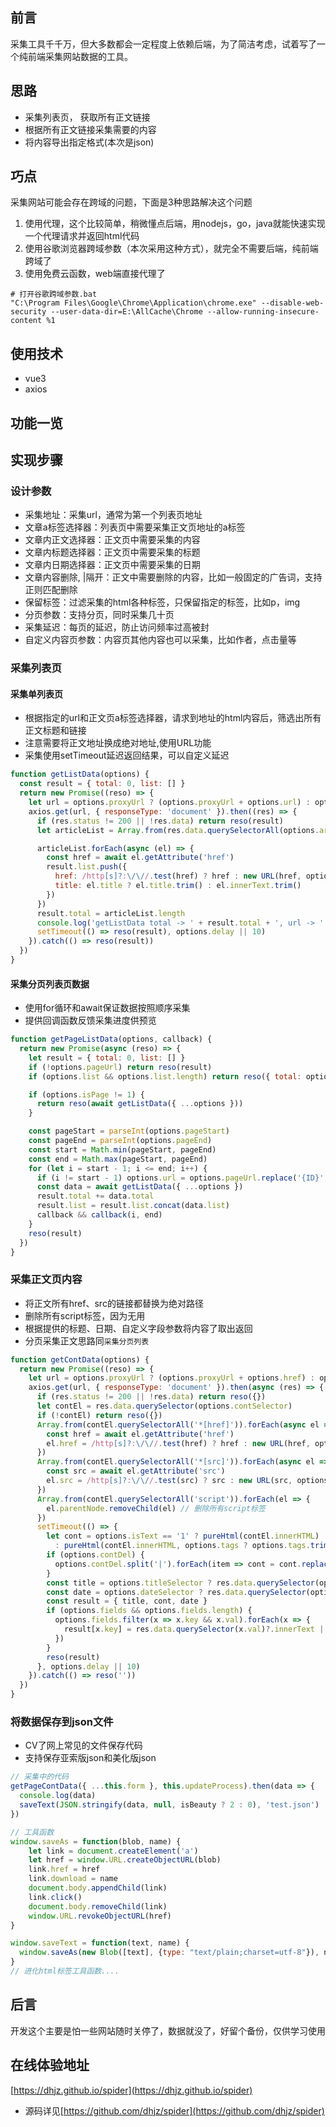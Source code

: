 ## 前言
采集工具千千万，但大多数都会一定程度上依赖后端，为了简洁考虑，试着写了一个纯前端采集网站数据的工具。  

## 思路
- 采集列表页， 获取所有正文链接
- 根据所有正文链接采集需要的内容
- 将内容导出指定格式(本次是json)

## 巧点
采集网站可能会存在跨域的问题，下面是3种思路解决这个问题  
1. 使用代理，这个比较简单，稍微懂点后端，用nodejs，go，java就能快速实现一个代理请求并返回html代码
2. 使用谷歌浏览器跨域参数（本次采用这种方式），就完全不需要后端，纯前端跨域了
3. 使用免费云函数，web端直接代理了
```shell
# 打开谷歌跨域参数.bat
"C:\Program Files\Google\Chrome\Application\chrome.exe" --disable-web-security --user-data-dir=E:\AllCache\Chrome --allow-running-insecure-content %1
```
## 使用技术
- vue3
- axios

## 功能一览


## 实现步骤
### 设计参数
- 采集地址：采集url，通常为第一个列表页地址
- 文章a标签选择器：列表页中需要采集正文页地址的a标签
- 文章内正文选择器：正文页中需要采集的内容
- 文章内标题选择器：正文页中需要采集的标题
- 文章内日期选择器：正文页中需要采集的日期
- 文章内容删除, |隔开：正文中需要删除的内容，比如一般固定的广告词，支持正则匹配删除
- 保留标签：过滤采集的html各种标签，只保留指定的标签，比如p，img
- 分页参数：支持分页，同时采集几十页
- 采集延迟：每页的延迟，防止访问频率过高被封
- 自定义内容页参数：内容页其他内容也可以采集，比如作者，点击量等
### 采集列表页
#### 采集单列表页
- 根据指定的url和正文页a标签选择器，请求到地址的html内容后，筛选出所有正文标题和链接  
- 注意需要将正文地址换成绝对地址,使用URL功能
- 采集使用setTimeout延迟返回结果，可以自定义延迟
```javascript
function getListData(options) {
  const result = { total: 0, list: [] }
  return new Promise((reso) => {
    let url = options.proxyUrl ? (options.proxyUrl + options.url) : options.url
    axios.get(url, { responseType: 'document' }).then((res) => {
      if (res.status != 200 || !res.data) return reso(result)
      let articleList = Array.from(res.data.querySelectorAll(options.articlelSelector))

      articleList.forEach(async (el) => {
        const href = await el.getAttribute('href')
        result.list.push({
          href: /http[s]?:\/\//.test(href) ? href : new URL(href, options.url).toString(),
          title: el.title ? el.title.trim() : el.innerText.trim()
        })
      })
      result.total = articleList.length
      console.log('getListData total -> ' + result.total + ', url -> ' + options.url)
      setTimeout(() => reso(result), options.delay || 10)
    }).catch(() => reso(result))
  })
}
```
#### 采集分页列表页数据
- 使用for循环和await保证数据按照顺序采集
- 提供回调函数反馈采集进度供预览
```javascript
function getPageListData(options, callback) {
  return new Promise(async (reso) => {
    let result = { total: 0, list: [] }
    if (!options.pageUrl) return reso(result)
    if (options.list && options.list.length) return reso({ total: options.list.length, list: options.list })

    if (options.isPage != 1) {
      return reso(await getListData({ ...options }))
    }

    const pageStart = parseInt(options.pageStart)
    const pageEnd = parseInt(options.pageEnd)
    const start = Math.min(pageStart, pageEnd)
    const end = Math.max(pageStart, pageEnd)
    for (let i = start - 1; i <= end; i++) {
      if (i != start - 1) options.url = options.pageUrl.replace('{ID}', i)
      const data = await getListData({ ...options })
      result.total += data.total
      result.list = result.list.concat(data.list)
      callback && callback(i, end)
    }
    reso(result)
  })
}
```
### 采集正文页内容
- 将正文所有href、src的链接都替换为绝对路径
- 删除所有script标签，因为无用
- 根据提供的标题、日期、自定义字段参数将内容了取出返回
- 分页采集正文思路同`采集分页列表`
```javascript
function getContData(options) {
  return new Promise((reso) => {
    let url = options.proxyUrl ? (options.proxyUrl + options.href) : options.href
    axios.get(url, { responseType: 'document' }).then(async (res) => {
      if (res.status != 200 || !res.data) return reso({})
      let contEl = res.data.querySelector(options.contSelector)
      if (!contEl) return reso({})
      Array.from(contEl.querySelectorAll('*[href]')).forEach(async el => {
        const href = await el.getAttribute('href')
        el.href = /http[s]?:\/\//.test(href) ? href : new URL(href, options.url).toString()
      })
      Array.from(contEl.querySelectorAll('*[src]')).forEach(async el => {
        const src = await el.getAttribute('src')
        el.src = /http[s]?:\/\//.test(src) ? src : new URL(src, options.url).toString()
      })
      Array.from(contEl.querySelectorAll('script')).forEach(el => {
        el.parentNode.removeChild(el) // 删除所有script标签
      })
      setTimeout(() => {
        let cont = options.isText == '1' ? pureHtml(contEl.innerHTML)
          : pureHtml(contEl.innerHTML, options.tags ? options.tags.trim().replaceAll('，',',').split(',') : null)
        if (options.contDel) {
          options.contDel.split('|').forEach(item => cont = cont.replace(new RegExp(item, 'ig'), ''))
        }
        const title = options.titleSelector ? res.data.querySelector(options.titleSelector)?.innerText : null
        const date = options.dateSelector ? res.data.querySelector(options.dateSelector)?.innerText : null
        const result = { title, cont, date }
        if (options.fields && options.fields.length) {
          options.fields.filter(x => x.key && x.val).forEach(x => {
            result[x.key] = res.data.querySelector(x.val)?.innerText || ''
          })
        }
        reso(result)
      }, options.delay || 10)
    }).catch(() => reso(''))
  })
}
```
### 将数据保存到json文件
- CV了网上常见的文件保存代码
- 支持保存亚索版json和美化版json
```javascript
// 采集中的代码
getPageContData({ ...this.form }, this.updateProcess).then(data => {
  console.log(data)
  saveText(JSON.stringify(data, null, isBeauty ? 2 : 0), 'test.json')
})

// 工具函数
window.saveAs = function(blob, name) {
    let link = document.createElement('a')
    let href = window.URL.createObjectURL(blob)
    link.href = href
    link.download = name
    document.body.appendChild(link)
    link.click()
    document.body.removeChild(link)
    window.URL.revokeObjectURL(href)
}

window.saveText = function(text, name) {
  window.saveAs(new Blob([text], {type: "text/plain;charset=utf-8"}), name || (new Date().getTime() + '.txt'))
}
// 进化html标签工具函数....
```

## 后言
开发这个主要是怕一些网站随时关停了，数据就没了，好留个备份，仅供学习使用

## 在线体验地址
[https://dhjz.github.io/spider](https://dhjz.github.io/spider)  
- 源码详见[https://github.com/dhjz/spider](https://github.com/dhjz/spider)